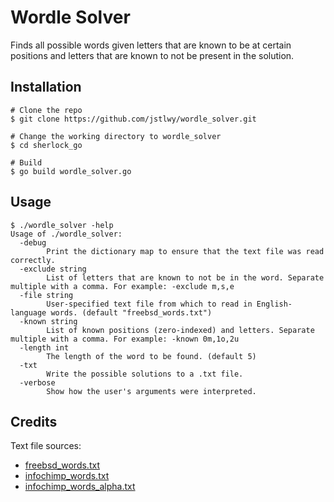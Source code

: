 # Wordle Solver

Finds all possible words given letters that are known to be at certain positions
and letters that are known to not be present in the solution.

## Installation

```
# Clone the repo
$ git clone https://github.com/jstlwy/wordle_solver.git

# Change the working directory to wordle_solver
$ cd sherlock_go

# Build
$ go build wordle_solver.go
```

## Usage

```
$ ./wordle_solver -help
Usage of ./wordle_solver:
  -debug
    	Print the dictionary map to ensure that the text file was read correctly.
  -exclude string
    	List of letters that are known to not be in the word. Separate multiple with a comma. For example: -exclude m,s,e
  -file string
    	User-specified text file from which to read in English-language words. (default "freebsd_words.txt")
  -known string
    	List of known positions (zero-indexed) and letters. Separate multiple with a comma. For example: -known 0m,1o,2u
  -length int
    	The length of the word to be found. (default 5)
  -txt
    	Write the possible solutions to a .txt file.
  -verbose
    	Show how the user's arguments were interpreted.
```

## Credits

Text file sources:
- [freebsd_words.txt](https://svnweb.freebsd.org/csrg/share/dict/words?revision=61569&view=markup)
- [infochimp_words.txt](https://github.com/dwyl/english-words/blob/master/words.txt)
- [infochimp_words_alpha.txt](https://github.com/dwyl/english-words/blob/master/words_alpha.txt)
